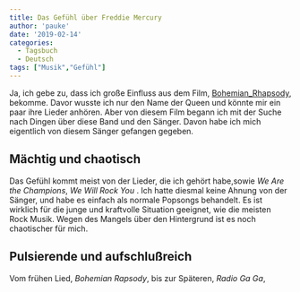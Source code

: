 ```yaml
---
title: Das Gefühl über Freddie Mercury
author: 'pauke'
date: '2019-02-14'
categories:
  - Tagsbuch
  - Deutsch
tags: ["Musik","Gefühl"]
---
```


Ja, ich gebe zu, dass ich große Einfluss aus dem Film, [Bohemian_Rhapsody](https://de.wikipedia.org/wiki/Bohemian_Rhapsody_(Film)), bekomme. Davor wusste ich nur den Name der Queen und könnte mir ein paar ihre Lieder anhören. Aber von diesem Film begann ich mit der Suche nach Dingen über diese Band und den Sänger. Davon habe ich mich eigentlich von diesem Sänger gefangen gegeben.

## Mächtig und  chaotisch

Das Gefühl kommt meist von der Lieder, die ich gehört habe,sowie *We Are the Champions*, *We Will Rock You* . Ich hatte diesmal keine Ahnung von der Sänger, und habe es einfach als normale Popsongs behandelt. Es ist wirklich für die junge und kraftvolle Situation geeignet, wie die meisten Rock Musik. Wegen des Mangels über den Hintergrund ist es noch chaotischer für mich.

## Pulsierende und aufschlußreich

Vom frühen Lied, *Bohemian Rapsody*, bis zur Späteren, *Radio Ga Ga*,  